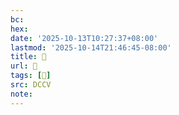 ```yaml
---
bc:
hex:
date: '2025-10-13T10:27:37+08:00'
lastmod: '2025-10-14T21:46:45-08:00'
title: 􅈄
url: 􅈄
tags: [𩆫]
src: DCCV
note:
---
```

